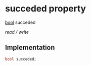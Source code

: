 


# succeded property






[bool](https://api.flutter.dev/flutter/dart-core/bool-class.html) succeded
  
_read / write_






## Implementation

```dart
bool succeded;


```







